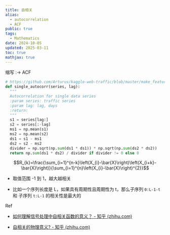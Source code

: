 ```yaml
---
title: 自相关
alias:
  - autocorrelation
  - ACF
public: true
tags:
  - Mathematics
date: 2024-10-05
updated: 2025-03-11
toc: true
mathjax: true
---
```


缩写 :->  ACF


```python
# https://github.com/Arturus/kaggle-web-traffic/blob/master/make_features.py#L88
def single_autocorr(series, lag):
  """
  Autocorrelation for single data series
  :param series: traffic series
  :param lag: lag, days
  :return:
  """
  s1 = series[lag:]
  s2 = series[:-lag]
  ms1 = np.mean(s1)
  ms2 = np.mean(s2)
  ds1 = s1 - ms1
  ds2 = s2 - ms2
  divider = np.sqrt(np.sum(ds1 * ds1)) * np.sqrt(np.sum(ds2 * ds2))
  return np.sum(ds1 * ds2) / divider if divider != 0 else 0
```

$$R_{k}=\frac{\sum_{i=1}^{n-k}\left(X_{i}-\bar{X}\right)\left(X_{i+k}-\bar{X}\right)}{\sum_{i=1}^{n}\left(X_{i}-\bar{X}\right)^{2}}$$

  + 取值范围 -1 到 1，越大越相关

  + 比如一个序列长度是 L，如果具有周期性且周期性为 t，那么子序列 `0:L-1-t` 和 子序列 `t:L-1` 的相关性是最大的

Ref

  + [如何理解信号处理中自相关函数的意义？ - 知乎 (zhihu.com)](https://www.zhihu.com/question/29431374)

  + [自相关的物理意义? - 知乎 (zhihu.com)](https://www.zhihu.com/question/34051919)

